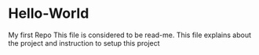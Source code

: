 # Hello-World
My first Repo
This file is considered to be read-me. 
This file explains about the project and instruction to setup this project
